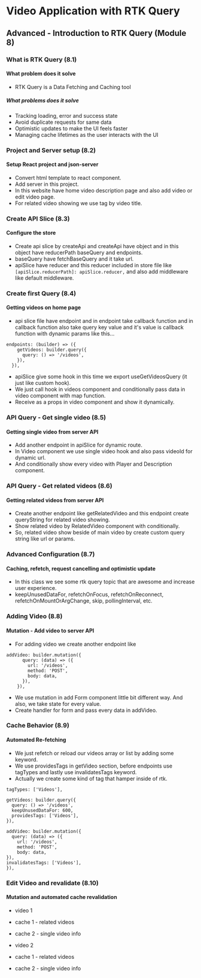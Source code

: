 # Video Application with RTK Query

## Advanced - Introduction to RTK Query (Module 8)

### What is RTK Query (8.1)

#### What problem does it solve

- RTK Query is a Data Fetching and Caching tool

##### What problems does it solve

- Tracking loading, error and success state
- Avoid duplicate requests for same data
- Optimistic updates to make the UI feels faster
- Managing cache lifetimes as the user interacts with the UI

### Project and Server setup (8.2)

#### Setup React project and json-server

- Convert html template to react component.
- Add server in this project.
- In this website have home video description page and also add video or edit video page.
- For related video showing we use tag by video title.

### Create API Slice (8.3)

#### Configure the store

- Create api slice by createApi and createApi have object and in this object have reducerPath baseQuery and endpoints.
- baseQuery have fetchBaseQuery and it take url.
- apiSlice have reducer and this reducer included in store file like `[apiSlice.reducerPath]: apiSlice.reducer,` and also add middleware like default middleware.

### Create first Query (8.4)

#### Getting videos on home page

- api slice file have endpoint and in endpoint take callback function and in callback function also take query key value and it's value is callback function with dynamic params like this...

```
endpoints: (builder) => ({
    getVideos: builder.query({
      query: () => '/videos',
    }),
  }),
```

- apiSlice give some hook in this time we export useGetVideosQuery (it just like custom hook).
- We just call hook in videos component and conditionally pass data in video component with map function.
- Receive as a props in video component and show it dynamically.

### API Query - Get single video (8.5)

#### Getting single video from server API

- Add another endpoint in apiSlice for dynamic route.
- In Video component we use single video hook and also pass videoId for dynamic url.
- And conditionally show every video with Player and Description component.

### API Query - Get related videos (8.6)

#### Getting related videos from server API

- Create another endpoint like getRelatedVideo and this endpoint create queryString for related video showing.
- Show related video by RelatedVideo component with conditionally.
- So, related video show beside of main video by create custom query string like url or params.

### Advanced Configuration (8.7)

#### Caching, refetch, request cancelling and optimistic update

- In this class we see some rtk query topic that are awesome and increase user experience.
- keepUnusedDataFor, refetchOnFocus, refetchOnReconnect, refetchOnMountOrArgChange, skip, pollingInterval, etc.

### Adding Video (8.8)

#### Mutation - Add video to server API

- For adding video we create another endpoint like

```
addVideo: builder.mutation({
      query: (data) => ({
        url: '/videos',
        method: 'POST',
        body: data,
      }),
    }),
```

- We use mutation in add Form component little bit different way. And also, we take state for every value.
- Create handler for form and pass every data in addVideo.

### Cache Behavior (8.9)

#### Automated Re-fetching

- We just refetch or reload our videos array or list by adding some keyword.
- We use providesTags in getVideo section, before endpoints use tagTypes and lastly use invalidatesTags keyword.
- Actually we create some kind of tag that hamper inside of rtk.

```
tagTypes: ['Videos'],

getVideos: builder.query({
  query: () => '/videos',
  keepUnusedDataFor: 600,
  providesTags: ['Videos'],
}),

addVideo: builder.mutation({
  query: (data) => ({
    url: '/videos',
    method: 'POST',
    body: data,
}),
invalidatesTags: ['Videos'],
}),
```

### Edit Video and revalidate (8.10)

#### Mutation and automated cache revalidation

- video 1
- cache 1 - related videos
- cache 2 - single video info

- video 2
- cache 1 - related videos
- cache 2 - single video info
